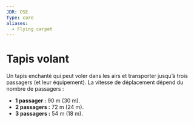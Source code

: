 ```yaml
---
JDR: OSE
Type: core
aliases:
  - Flying carpet
---
```

# Tapis volant

Un tapis enchanté qui peut voler dans les airs et transporter jusqu’à trois passagers (et leur équipement). La vitesse de déplacement dépend du nombre de passagers :

- **1 passager :** 90 m (30 m).
- **2 passagers :** 72 m (24 m).
- **3 passagers :** 54 m (18 m).